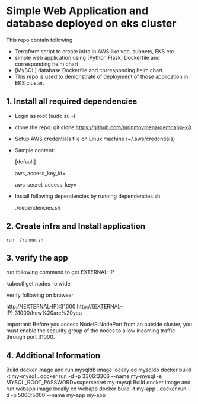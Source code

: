 # Simple Web Application and database deployed on eks cluster

This repo contain following 
  - Terraform script to create infra in AWS like vpc, subnets, EKS etc.
  - simple web application using [Python Flask] Dockerfile and corresponding helm chart 
  - [MySQL] database Dockerfile and corresponding helm chart
  - This repo is used to demonstrate of deployment of those application in EKS cluster.


## 1. Install all required dependencies
- Login as root (sudo su -)
- clone the repo: git clone https://github.com/mrinmoymena/demoapp-k8
- Setup AWS credentials file on Linux machine (~/.aws/credentials)
- Sample content:
     
     [default]
     
     aws_access_key_id=
     
     aws_secret_access_key=
- Install following dependencies by running dependencies.sh
    
    ./dependencies.sh

## 2. Create infra and Install application

    run ./runme.sh

    
## 3. verify the app

run following command to get EXTERNAL-IP
  
   kubectl get nodes -o wide

Verify following on browser

  http://{EXTERNAL-IP}:31000
  http://{EXTERNAL-IP}:31000/how%20are%20you

Important: Before you access NodeIP:NodePort from an outside cluster, you must enable the security group of the nodes to allow incoming traffic through port 31000.

## 4. Additional Information
Build docker image and run mysqldb image locally
    cd mysqldb
    docker build -t my-mysql .
    docker run -d -p 3306:3306 --name my-mysql -e MYSQL_ROOT_PASSWORD=supersecret my-mysql
Build docker image and run webapp image locally
    cd webapp
    docker build -t my-app .
    docker run -d -p 5000:5000 --name my-app my-app
